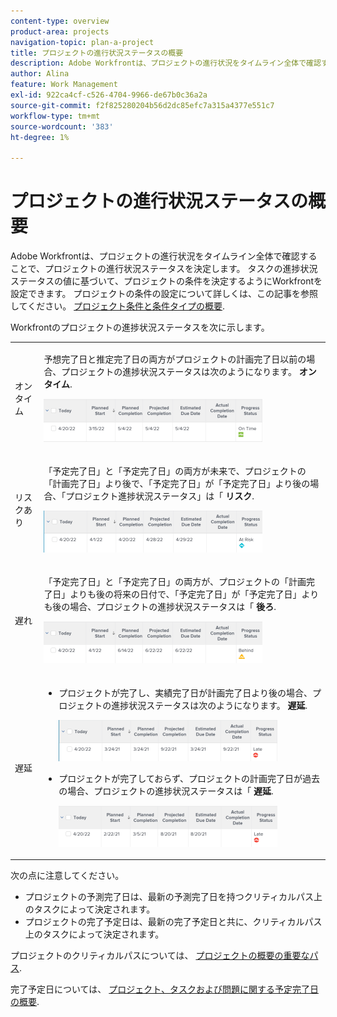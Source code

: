```yaml
---
content-type: overview
product-area: projects
navigation-topic: plan-a-project
title: プロジェクトの進行状況ステータスの概要
description: Adobe Workfrontは、プロジェクトの進行状況をタイムライン全体で確認することで、プロジェクトの進行状況ステータスを決定します。 タスクの進捗状況ステータスの値に基づいて、プロジェクトの条件を決定するようにWorkfrontを設定できます。 プロジェクトの条件の設定の詳細については、「プロジェクトの条件と条件の種類の概要」を参照してください。
author: Alina
feature: Work Management
exl-id: 922ca4cf-c526-4704-9966-de67b0c36a2a
source-git-commit: f2f825280204b56d2dc85efc7a315a4377e551c7
workflow-type: tm+mt
source-wordcount: '383'
ht-degree: 1%

---
```


# プロジェクトの進行状況ステータスの概要

Adobe Workfrontは、プロジェクトの進行状況をタイムライン全体で確認することで、プロジェクトの進行状況ステータスを決定します。 タスクの進捗状況ステータスの値に基づいて、プロジェクトの条件を決定するようにWorkfrontを設定できます。 プロジェクトの条件の設定について詳しくは、この記事を参照してください。 [プロジェクト条件と条件タイプの概要](../../../manage-work/projects/manage-projects/project-condition-and-condition-type.md).

Workfrontのプロジェクトの進捗状況ステータスを次に示します。

<table style="table-layout:auto"> 
 <col> 
 <col> 
 <tbody> 
  <tr> 
   <td>オンタイム</td> 
   <td> <p>予想完了日と推定完了日の両方がプロジェクトの計画完了日以前の場合、プロジェクトの進捗状況ステータスは次のようになります。 <strong>オンタイム</strong>.</p> <p> <img src="assets/project-on-time-progress-status-350x69.png" style="width: 350;height: 69;"> </p> </td> 
  </tr> 
  <tr> 
   <td>リスクあり</td> 
   <td> <p>「予定完了日」と「予定完了日」の両方が未来で、プロジェクトの「計画完了日」より後で、「予定完了日」が「予定完了日」より後の場合、「プロジェクト進捗状況ステータス」は「 <strong>リスク</strong>. </p> <p> <img src="assets/project-at-risk-progress-status-350x67.png" style="width: 350;height: 67;"> </p> </td> 
  </tr> 
  <tr> 
   <td>遅れ</td> 
   <td> <p>「予定完了日」と「予定完了日」の両方が、プロジェクトの「計画完了日」よりも後の将来の日付で、「予定完了日」が「予定完了日」よりも後の場合、プロジェクトの進捗状況ステータスは「 <strong>後ろ</strong>.</p> <p> <img src="assets/project-behind-progress-status-350x67.png" style="width: 350;height: 67;"> </p> </td> 
  </tr> 
  <tr> 
   <td>遅延</td> 
   <td> 
    <ul> 
     <li> <p>プロジェクトが完了し、実績完了日が計画完了日より後の場合、プロジェクトの進捗状況ステータスは次のようになります。 <strong>遅延</strong>. </p> <p> <img src="assets/project-late-progress-status-350x66.png" style="width: 350;height: 66;"> </p> </li> 
     <li> <p>プロジェクトが完了しておらず、プロジェクトの計画完了日が過去の場合、プロジェクトの進捗状況ステータスは「 <strong>遅延</strong>. </p> <p> <img src="assets/project-late-progress-status-incomplete-status-350x66.png" style="width: 350;height: 66;"> </p> </li> 
    </ul> </td> 
  </tr> 
 </tbody> 
</table>

次の点に注意してください。

* プロジェクトの予測完了日は、最新の予測完了日を持つクリティカルパス上のタスクによって決定されます。
* プロジェクトの完了予定日は、最新の完了予定日と共に、クリティカルパス上のタスクによって決定されます。

プロジェクトのクリティカルパスについては、 [プロジェクトの概要の重要なパス](../../../manage-work/tasks/manage-tasks/critical-path.md).

完了予定日については、 [プロジェクト、タスクおよび問題に関する予定完了日の概要](../../../manage-work/projects/planning-a-project/project-projected-completion-date.md).

